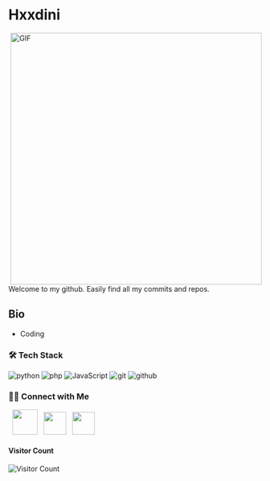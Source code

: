 <h1> Hxxdini</h1>
<img align="right" alt="GIF" src="https://github.com/devSouvik/devSouvik/blob/master/gif4.gif?raw=true" width="500"/>
<p>Welcome to my github. Easily find all my commits and repos.</p>

<!-- https://raw.githubusercontent.com/devSouvik/devSouvik/master/gif3.gif -->

<h2> Bio</h2>

- Coding

<h3>🛠 Tech Stack</h3>

![python](https://img.shields.io/badge/-python-grey?style=for-the-badge&logo=python&logoColor=white&labelColor=8E2DE2)
![php](https://img.shields.io/badge/-php-grey?style=for-the-badge&logo=php&logoColor=white&labelColor=8E2DE2)
![JavaScript](https://img.shields.io/badge/-JavaScript-grey?style=for-the-badge&logo=javascript&logoColor=white&labelColor=8E2DE2)
![git](https://img.shields.io/badge/-git-grey?style=for-the-badge&logo=git&logoColor=white&labelColor=8E2DE2)
![github](https://img.shields.io/badge/-github-grey?style=for-the-badge&logo=github&logoColor=white&labelColor=8E2DE2)


<h3> 🤝🏻 Connect with Me </h3>

<p align="left">
&nbsp; <a href="mailto:houdini@soundscave.com" target="_blank" rel="noopener noreferrer"><img src="https://cdn.icon-icons.com/icons2/1182/PNG/512/1490129331-rounded07_82197.png"  width="50" /></a>
&nbsp; <a href="https://twitter.com/hxxdini" target="_blank" rel="noopener noreferrer"><img src="https://cdn2.iconfinder.com/data/icons/social-media-2285/512/1_Twitter2_colored_svg-512.png" width="45" /></a>  
&nbsp; <a href="https://www.instagram.com/sonicpharmacist/" target="_blank" rel="noopener noreferrer"><img src="https://cdn2.iconfinder.com/data/icons/social-media-2285/512/1_Instagram_colored_svg_1-512.png" width="45" /></a>  
</p>

<!-- addded on 3rd May 2021 -->

#### **Visitor Count**
 ![Visitor Count](https://profile-counter.glitch.me/{h0u4ini}/count.svg)
